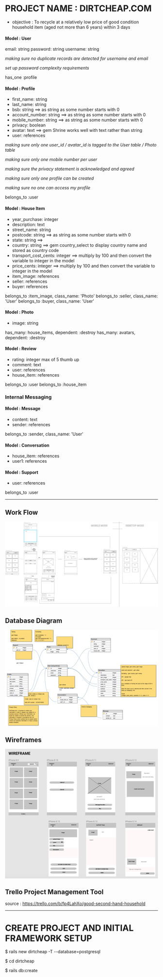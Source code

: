 # PROJECT NAME : DIRTCHEAP.COM
- objective : To recycle at a relatively low price of good condition household item (aged not more than 6 years) within 3 days

#### Model : User 
email: string
password: string
username: string

*making sure no duplicate records are detected for username and email*

*set up password complexity requirements*

has_one :profile

#### Model : Profile

- first_name: string            
- last_name: string
- bsb: string                   ==> as string as some number starts with 0
- account_number: string        ==> as string as some number starts with 0
- mobile_number: string         ==> as string as some number starts with 0
- privacy: boolean
- avatar: text                  ==> gem Shrine works well with text rather than string
- user: references

*making sure only one user_id / avatar_id is tagged to the User table / Photo table*

*making sure only one mobile number per user*

*making sure the privacy statement is acknowledged and agreed*

*making sure only one profile can be created*

*making sure no one can access my profile*

belongs_to :user

#### Model : House Item

- year_purchase: integer           
- description: text
- street_name: string
- postcode: string                  ==> as string as some number starts with 0
- state: string                     ==> 
- country: string                   ==> gem country_select to display country name and stored as country code
- transport_cost_cents: integer     ==> multiply by 100 and then convert the variable to integer in the model
- price_cents: integer              ==> multiply by 100 and then convert the variable to integer in the model
- item_image: references
- seller: references
- buyer: references

belongs_to :item_image, class_name: 'Photo'
belongs_to :seller, class_name: 'User'
belongs_to :buyer, class_name: 'User'


#### Model : Photo
- image: string

has_many: house_items, dependent: :destroy
has_many: avatars, dependent: :destroy


#### Model : Review
- rating: integer               max of 5 thumb up
- comment: text
- user: references
- house_item: references

belongs_to :user
belongs_to :house_item


### **Internal Messaging**
#### Model : Message
- content: text
- sender: references

belongs_to :sender, class_name: 'User'


#### Model : Conversation
- house_item: references
- user1: references

#### Model : Support
- user: references

belongs_to :user

---

## Work Flow

![](app/assets/images/3.1-wireframe-sketch-work-flow.png)

## Database Diagram

![](app/assets/images/5-entity-relationship-diagram.png)

## Wireframes
![](app/assets/images/4-wireframe-low-fidelity.png)


## Trello Project Management Tool
source : https://trello.com/b/fp4LahXo/good-second-hand-household

---

# CREATE PROJECT AND INITIAL FRAMEWORK SETUP
$ rails new dirtcheap -T --database=postgresql

$ cd dirtcheap

$ rails db:create


